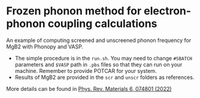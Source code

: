 # Frozen phonon method for electron-phonon coupling calculations

An example of computing screened and unscreened phonon frequency for MgB2 with Phonopy and VASP.

* The simple procedure is in the `run.sh`. You may need to change `#SBATCH` parameters and `$VASP` path in `.pbs` files so that they can run on your machine. Remember to provide POTCAR for your system.
* Results of MgB2 are provided in the `scr` and `unscr` folders as references.

More details can be found in [Phys. Rev. Materials 6, 074801 (2022)](https://doi.org/10.1103/PhysRevMaterials.6.074801)

